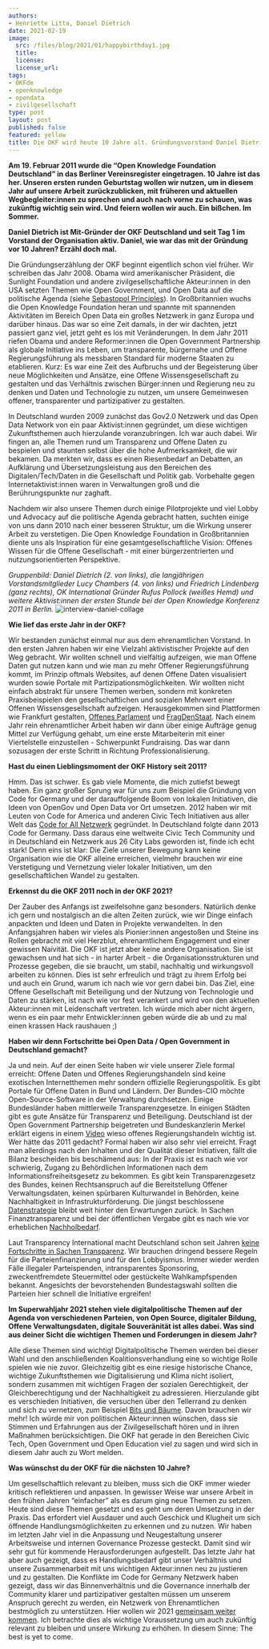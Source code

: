 ```yaml
---
authors:
- Henriette Litta, Daniel Dietrich
date: 2021-02-19
image:
  src: /files/blog/2021/01/happybirthday1.jpg
  title:
  license:
  license_url:
tags:
- OKFde
- openknowledge
- opendata
- zivilgesellschaft
type: post
layout: post
published: false
featured: yellow
title: Die OKF wird heute 10 Jahre alt. Gründungsvorstand Daniel Dietrich über die alten Zeiten und neue Herausforderungen
---
```


**Am 19. Februar 2011 wurde die “Open Knowledge Foundation Deutschland” in das Berliner Vereinsregister eingetragen. 10 Jahre ist das her. Unseren ersten runden Geburtstag wollen wir nutzen, um in diesem Jahr auf unsere Arbeit zurückzublicken, mit früheren und aktuellen Wegbegleiter:innen zu sprechen und auch nach vorne zu schauen, was zukünftig wichtig sein wird. Und feiern wollen wir auch. Ein bißchen. Im Sommer.**

**Daniel Dietrich ist Mit-Gründer der OKF Deutschland und seit Tag 1 im Vorstand der Organisation aktiv. Daniel, wie war das mit der Gründung vor 10 Jahren? Erzähl doch mal.**

Die Gründungserzählung der OKF beginnt eigentlich schon viel früher. Wir schreiben das Jahr 2008. Obama wird amerikanischer Präsident, die Sunlight Foundation und andere zivilgesellschaftliche Akteur:innen in den USA setzten Themen wie Open Government, und Open Data auf die politische Agenda (siehe [Sebastopol Principles](https://opengovdata.org/)). In Großbritannien wuchs die Open Knowledge Foundation heran und spannte mit spannenden Aktivitäten im Bereich Open Data ein großes Netzwerk in ganz Europa und darüber hinaus. Das war so eine Zeit damals, in der wir dachten, jetzt passiert ganz viel, jetzt geht es los mit Veränderungen. In dem Jahr 2011 riefen Obama und andere Reformer:innen die Open Government Partnership als globale Initiative ins Leben, um transparente, bürgernahe und Offene Regierungsführung als messbaren Standard für moderne Staaten zu etablieren. Kurz: Es war eine Zeit des Aufbruchs und der Begeisterung über neue Möglichkeiten und Ansätze, eine Offene Wissensgesellschaft zu gestalten und das Verhältnis zwischen Bürger:innen und Regierung neu zu denken und Daten und Technologie zu nutzen, um unsere Gemeinwesen offener, transparenter und partizipativer zu gestalten. 

In Deutschland wurden 2009 zunächst das Gov2.0 Netzwerk und das Open Data Network von ein paar Aktivist:innen gegründet, um diese wichtigen Zukunftsthemen auch hierzulande voranzubringen. Ich war auch dabei. Wir fingen an, alle Themen rund um Transparenz und Offene Daten zu bespielen und staunten selbst über die hohe Aufmerksamkeit, die wir bekamen. Da merkten wir, dass es einen Riesenbedarf an Debatten, an Aufklärung und Übersetzungsleistung aus den Bereichen des Digitalen/Tech/Daten in die Gesellschaft und Politik gab. Vorbehalte gegen Internetaktivist:innen waren in Verwaltungen groß und die Berührungspunkte nur zaghaft.

Nachdem wir also unsere Themen durch einige Pilotprojekte und viel Lobby und Advocacy auf die politische Agenda gebracht hatten, suchten einige von uns dann 2010 nach einer besseren Struktur, um die Wirkung unserer Arbeit zu verstetigen. Die Open Knowledge Foundation in Großbritannien diente uns als Inspiration für eine gesamtgesellschaftliche Vision: Offenes Wissen für die Offene Gesellschaft - mit einer bürgerzentrierten und nutzungsorientierten Perspektive. 

*Gruppenbild: Daniel Dietrich (2. von links), die langjährigen Vorstandsmitglieder Lucy Chambers (4. von links) und Friedrich Lindenberg (ganz rechts), OK International Gründer Rufus Pollock (weißes Hemd) und weitere Aktivist:innen der ersten Stunde bei der Open Knowledge Konferenz 2011 in Berlin.*
![interview-daniel-collage](/files/blog/2021/01/interview-daniel-collage.JPG)

**Wie lief das erste Jahr in der OKF?** 

Wir bestanden zunächst einmal nur aus dem ehrenamtlichen Vorstand. In den ersten Jahren haben wir eine Vielzahl aktivistischer Projekte auf den Weg gebracht. Wir wollten schnell und vielfältig aufzeigen, wie man Offene Daten gut nutzen kann und wie man zu mehr Offener Regierungsführung kommt, im Prinzip oftmals Websites, auf denen Offene Daten visualisiert wurden sowie Portale mit Partizipationsmöglichkeiten. Wir wollten nicht einfach abstrakt für unsere Themen werben, sondern mit konkreten Praxisbeispielen den gesellschaftlichen und sozialen Mehrwert einer Offenen Wissensgesellschaft aufzeigen. Herausgekommen sind Plattformen wie Frankfurt gestalten, [Offenes Parlament](https://offenesparlament.de/) und [FragDenStaat](https://fragdenstaat.de/). Nach einem Jahr rein ehrenamtlicher Arbeit haben wir dann über einige Aufträge genug Mittel zur Verfügung gehabt, um eine erste Mitarbeiterin mit einer Viertelstelle einzustellen - Schwerpunkt Fundraising. Das war dann sozusagen der erste Schritt in Richtung Professionalisierung. 

**Hast du einen Lieblingsmoment der OKF History seit 2011?** 

Hmm. Das ist schwer. Es gab viele Momente, die mich zutiefst bewegt haben. Ein ganz großer Sprung war für uns zum Beispiel die Gründung von Code for Germany und der darauffolgende Boom von lokalen Initiativen, die Ideen von OpenGov und Open Data vor Ort umsetzen. 2012 haben wir mit Leuten von Code for America und anderen Civic Tech Initiativen aus aller Welt das [Code for All Netzwerk](https://codeforall.org/about) gegründet. In Deutschland folgte dann 2013 Code for Germany. Dass daraus eine weltweite Civic Tech Community und in Deutschland ein Netzwerk aus 26 City Labs geworden ist, finde ich echt stark! Denn eins ist klar: Die Ziele unserer Bewegung kann keine Organisation wie die OKF alleine erreichen, vielmehr brauchen wir eine Verstetigung und Vernetzung vieler lokaler Initiativen, um den gesellschaftlichen Wandel zu gestalten.

**Erkennst du die OKF 2011 noch in der OKF 2021?**

Der Zauber des Anfangs ist zweifelsohne ganz besonders. Natürlich denke ich gern und nostalgisch an die alten Zeiten zurück, wie wir Dinge einfach anpackten und Ideen und Daten in Projekte verwandelten. In den Anfangsjahren haben wir vieles als Pionier:innen angestoßen und Steine ins Rollen gebracht mit viel Herzblut, ehrenamtlichem Engagement und einer gewissen Naivität. Die OKF ist jetzt aber keine andere Organisation. Sie ist gewachsen und hat sich - in harter Arbeit - die Organisationsstrukturen und Prozesse gegeben, die sie braucht, um stabil, nachhaltig und wirkungsvoll arbeiten zu können. Dies ist sehr erfreulich und trägt zu ihrem Erfolg bei und auch ein Grund, warum ich nach wie vor gern dabei bin. Das Ziel, eine Offene Gesellschaft mit Beteiligung und der Nutzung von Technologie und Daten zu stärken, ist nach wie vor fest verankert und wird von den aktuellen Akteur:innen mit Leidenschaft vertreten. Ich würde mich aber nicht ärgern, wenn es ein paar mehr Entwickler:innen geben würde die ab und zu mal einen krassen Hack raushauen ;)

**Haben wir denn Fortschritte bei Open Data / Open Government in Deutschland gemacht?**

Ja und nein. Auf der einen Seite haben wir viele unserer Ziele formal erreicht: Offene Daten und Offenes Regierungshandeln sind keine exotischen Internetthemen mehr sondern offizielle Regierungspolitik. Es gibt Portale für Offene Daten in Bund und Ländern. Der Bundes-CIO möchte Open-Source-Software in der Verwaltung durchsetzen. Einige Bundesländer haben mittlerweile Transparenzgesetze. In einigen Städten gibt es gute Ansätze für Transparenz und Beteiligung. Deutschland ist der Open Government Partnership beigetreten und Bundeskanzlerin Merkel erklärt eigens in einem [Video](https://www.bundesregierung.de/breg-de/mediathek/kanzlerin-podcast/podcast-1666088) wieso offenes Regierungshandeln wichtig ist. Wer hätte das 2011 gedacht? Formal haben wir also sehr viel erreicht. Fragt man allerdings nach den Inhalten und der Qualität dieser Initiativen, fällt die Bilanz bescheiden bis beschämend aus: In der Praxis ist es nach wie vor schwierig, Zugang zu Behördlichen Informationen nach dem Informationsfreiheitsgesetz zu bekommen. Es gibt kein Transparenzgesetz des Bundes, keinen Rechtsanspruch auf die Bereitstellung Offener Verwaltungsdaten, keinen spürbaren Kulturwandel in Behörden, keine Nachhaltigkeit in Infrastrukturförderung. Die jüngst beschlossene [Datenstrategie](https://okfn.de/blog/2021/02/okf-datenstrategie-nach-kabinettbeschluss/) bleibt weit hinter den Erwartungen zurück. In Sachen Finanztransparenz und bei der öffentlichen Vergabe gibt es nach wie vor erheblichen [Nachholbedarf](http://europam.eu/?module=country-profile&country=Germany).

Laut Transparency International macht Deutschland schon seit Jahren [keine Fortschritte in Sachen Transparenz](https://www.transparency.de/cpi/?L=0). Wir brauchen dringend bessere Regeln für die Parteienfinanzierung und für den Lobbyismus. Immer wieder werden Fälle illegaler Parteispenden, intransparentes Sponsoring, zweckentfremdete Steuermittel oder gestückelte Wahlkampfspenden bekannt. Angesichts der bevorstehenden Bundestagswahl sollten die Parteien hier schnell die Initiative ergreifen! 

**Im Superwahljahr 2021 stehen viele digitalpolitische Themen auf der Agenda von verschiedenen Parteien, von Open Source, digitaler Bildung, Offene Verwaltungsdaten, digitale Souveränität ist alles dabei. Was sind aus deiner Sicht die wichtigen Themen und Forderungen in diesem Jahr?**

Alle diese Themen sind wichtig! Digitalpolitische Themen werden bei dieser Wahl und den anschließenden Koalitionsverhandlung eine so wichtige Rolle spielen wie nie zuvor. Gleichzeitig gibt es eine riesige historische Chance, wichtige Zukunftsthemen wie Digitalisierung und Klima nicht isoliert, sondern zusammen mit wichtigen Fragen der sozialen Gerechtigkeit, der Gleichberechtigung und der Nachhaltigkeit zu adressieren. Hierzulande gibt es verschieden Initiativen, die versuchen über den Tellerrand zu denken und sich zu vernetzen, zum Beispiel [Bits und Bäume](https://bits-und-baeume.org/de). Davon brauchen wir mehr! Ich würde mir von politischen Akteur:innen wünschen, dass sie Stimmen und Erfahrungen aus der Zivilgesellschaft hören und in ihren Maßnahmen berücksichtigen. Die OKF hat gerade in den Bereichen Civic Tech, Open Government und Open Education viel zu sagen und wird sich in diesem Jahr auch zu Wort melden.

**Was wünschst du der OKF für die nächsten 10 Jahre?**

Um gesellschaftlich relevant zu bleiben, muss sich die OKF immer wieder kritisch reflektieren und anpassen. In gewisser Weise war unsere Arbeit in den frühen Jahren “einfacher” als es darum ging neue Themen zu setzen. Heute sind diese Themen gesetzt und es geht um deren Umsetzung in der Praxis. Das erfordert viel Ausdauer und auch Geschick und Klugheit um sich öffnende Handlungsmöglichkeiten zu erkennen und zu nutzen. Wir haben im letzten Jahr viel in die Anpassung und Neugestaltung unserer Arbeitsweise und internen Governance Prozesse gesteckt. Damit sind wir sehr gut für kommende Herausforderungen aufgestellt. Das letzte Jahr hat aber auch gezeigt, dass es Handlungsbedarf gibt unser Verhältnis und unsere Zusammenarbeit mit uns wichtigen Akteur:innen neu zu justieren und zu gestalten. Die Konflikte im Code for Germany Netzwerk haben gezeigt, dass wir das Binnenverhältnis und die Governance innerhalb der Community klarer und partizipativer gestalten müssen um unserem Anspruch gerecht zu werden, ein Netzwerk von Ehrenamtlichen bestmöglich zu unterstützen. Hier wollen wir 2021 [gemeinsam weiter kommen](https://okfn.de/blog/2020/12/offener-brief-an-die-community/). Ich betrachte dies als wichtige Voraussetzung um auch zukünftig relevant zu bleiben und unsere Wirkung zu erhöhen. In diesem Sinne: The best is yet to come.
